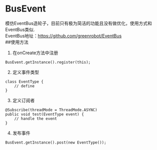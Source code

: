 # BusEvent
模仿EventBus造轮子，目前只有极为简洁的功能且没有做优化，使用方式和EventBus类似.  
EventBus地址：https://github.com/greenrobot/EventBus  
##使用方法
 1. 在onCreate方法中注册  
```
BusEvent.getInstance().register(this);
```
 2. 定义事件类型  
```
class EventType {  
	// define  
}  
```
 3. 定义订阅者  
```
@Subscribe(threadMode = ThreadMode.ASYNC)  
public void test(EventType event) {  
    // handle the event  
}  
```
 4. 发布事件  
```
BusEvent.getInstance().post(new EventType());
```

